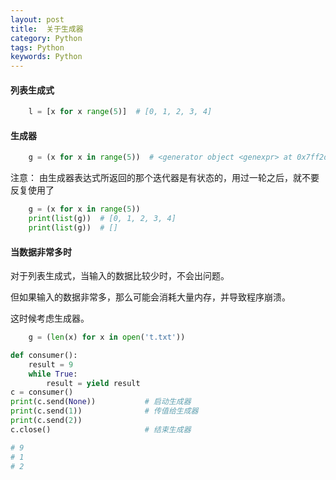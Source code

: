 ```yaml
---
layout: post
title:  关于生成器 
category: Python
tags: Python
keywords: Python
---
```



#### 列表生成式

```python
    l = [x for x range(5)]  # [0, 1, 2, 3, 4]
```


#### 生成器

```python
    g = (x for x in range(5))  # <generator object <genexpr> at 0x7ff2dd15dea0>
```

注意：
    由生成器表达式所返回的那个迭代器是有状态的，用过一轮之后，就不要反复使用了

```python
    g = (x for x in range(5))
    print(list(g))  # [0, 1, 2, 3, 4]
    print(list(g))  # []
```


#### 当数据非常多时

对于列表生成式，当输入的数据比较少时，不会出问题。

但如果输入的数据非常多，那么可能会消耗大量内存，并导致程序崩溃。

这时候考虑生成器。

```python
    g = (len(x) for x in open('t.txt'))
```

```python
def consumer():
    result = 9
    while True:
        result = yield result
c = consumer()
print(c.send(None))           # 启动生成器
print(c.send(1))              # 传值给生成器
print(c.send(2))
c.close()                     # 结束生成器

# 9
# 1
# 2
```
